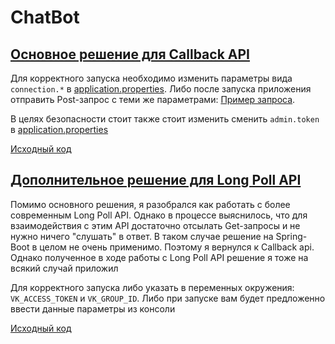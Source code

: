 # ChatBot
## [Основное решение для Callback API](./springbot/)

Для корректного запуска необходимо изменить параметры вида `connection.*` в [application.properties](./springbot/src/main/resources/application.properties).
Либо после запуска приложения отправить Post-запрос с теми же параметрами: [Пример запроса](./springbot/src/test/http-requests/connections.http).

В целях безопасности стоит также стоит изменить сменить `admin.token` в [application.properties](./springbot/src/main/resources/application.properties)

[Исходный код](./springbot/src/main/kotlin)

## [Дополнительное решение для Long Poll API](./botscript/)

Помимо основного решения, я разобрался как работать с более современным Long Poll API. Однако в процессе выяснилось, что для взаимодействия с этим API достаточно отсылать Get-запросы и не нужно ничего "слушать" в ответ. В таком случае решение на Spring-Boot в целом не очень применимо. Поэтому я вернулся к Callback api. Однако полученное в ходе работы с Long Poll API решение я тоже на всякий случай приложил

Для корректного запуска либо указать в переменных окружения: `VK_ACCESS_TOKEN` и `VK_GROUP_ID`.
Либо при запуске вам будет предложенно ввести данные параметры из консоли

[Исходный код](./botscript/src/main/kotlin)

